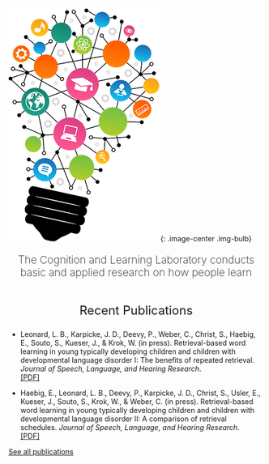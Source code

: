 # 
![](img/bigstock-lightbulb-vector.png){: .image-center .img-bulb}

<p style="font-size: 1.3rem; text-align: center; font-weight: 200; margin-bottom: 3rem">The Cognition and Learning Laboratory conducts basic and applied research on how people learn</p>

## <p style="font-size: 1.5rem; text-align: center; font-weight: 400">Recent Publications</p>

- Leonard, L. B., Karpicke, J. D., Deevy, P., Weber, C., Christ, S., Haebig, E., Souto, S.,  Kueser, J., & Krok, W. (in press). Retrieval-based word learning in young typically developing children and children with developmental language disorder I: The benefits of repeated retrieval. *Journal of Speech, Language, and Hearing Research*. <br> <a href="http://learninglab.psych.purdue.edu/downloads/inpress_Leonard_etal_JSLHR.pdf">[PDF]</a>

- Haebig, E., Leonard, L. B., Deevy, P., Karpicke, J. D., Christ, S., Usler, E., Kueser, J., Souto, S., Krok, W., & Weber, C. (in press). Retrieval-based word learning in young typically developing children and children with developmental language disorder II: A comparison of retrieval schedules. <em>Journal of Speech, Language, and Hearing Research</em>. <br> <a href="http://learninglab.psych.purdue.edu/downloads/inpress_Haebig_etal_JSLHR.pdf">[PDF]</a>

<p class=lead style="margin-bottom: 3rem"><a href="./publications/">See all publications</a></p>

<style type='text/css'>
.md-sidebar--secondary {
    display: none;
}
</style>